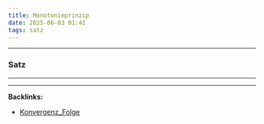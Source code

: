 ```yaml
---
title: Monotonieprinzip
date: 2025-06-03 01:41
tags: satz
---
```


----

### Satz 






----

----
**Backlinks:**
- [Konvergenz_Folge](/konvergenz_folge)
